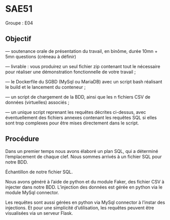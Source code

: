 # SAE51

Groupe : E04

## Objectif

— soutenance orale de présentation du travail, en binôme, durée 10mn + 5mn questions (créneau à
définir)

— livrable : vous produirez un seul fichier zip contenant tout le nécessaire pour réaliser une démonstration fonctionnelle de votre travail ;

— le Dockerfile du SGBD (MySql ou MariaDB) avec un script bash réalisant le build et le lancement
du conteneur ;

— un script de chargement de la BDD, ainsi que les n fichiers CSV de données (virtuelles) associés ;

— un unique script reprenant les requêtes décrites ci-dessus, avec éventuellement des fichiers annexes contenant les requêtes SQL si elles sont trop complexes pour être mises directement dans
le script.

## Procédure

Dans un premier temps nous avons élaboré un plan SQL, qui a déterminé l’emplacement de chaque clef.
Nous sommes arrivés à un fichier SQL pour notre BDD.

Échantillon de notre fichier SQL.




Nous avons généré à l’aide de python et du module Faker, des fichier CSV à injecter dans notre BDD.
L’injection des données est gérée en python via le module MySql connector.

Les requêtes sont aussi gérées en python via MySql connector à l’instar des injections. Et pour une simplicité d’utilisation, les requêtes peuvent être visualisées via un serveur Flask.



